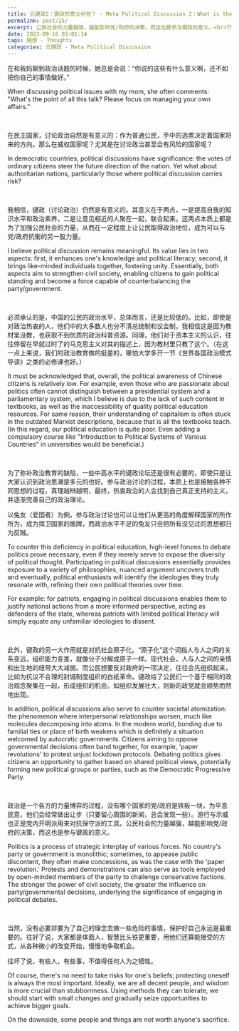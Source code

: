 ```yaml
---
title: 元键政2：键政的意义何在？ - Meta Political Discussion 2：What is the significance of discussing politics?
permalink: post/25/
excerpt: 公民社会的力量越强，越能影响党/政府的决策，而这也是参与键政的意义。<br>The stronger the power of civil society, the greater the influence on party/governmental decisions, underlying the significance of engaging in political debates.
date: 2023-09-16 03:01:14
tags: 随想 - Thoughts
categories: 元键政 - Meta Political Discussion
---
```


在和我妈聊到政治话题的时候，她总是会说：“你说的这些有什么意义啊，还不如把你自己的事情做好。”

When discussing political issues with my mom, she often comments: "What's the point of all this talk? Please focus on managing your own affairs."

<br>

在民主国家，讨论政治自然是有意义的：作为普通公民，手中的选票决定着国家将来的方向。那么在威权国家呢？尤其是在讨论政治甚至会有风险的国家呢？

In democratic countries, political discussions have significance: the votes of ordinary citizens steer the future direction of the nation. Yet what about authoritarian nations, particularly those where political discussion carries risk?

<br>

我相信，键政（讨论政治）仍然是有意义的。其意义在于两点，一是提高自我的知识水平和政治素养，二是让意见相近的人聚在一起，联合起来。这两点本质上都是为了加强公民社会的力量，从而在一定程度上让公民取得政治地位，成为可以与党/政府抗衡的另一股力量。

I believe political discussion remains meaningful. Its value lies in two aspects: first, it enhances one's knowledge and political literacy; second, it brings like-minded individuals together, fostering unity. Essentially, both aspects aim to strengthen civil society, enabling citizens to gain political standing and become a force capable of counterbalancing the party/government.

<br>

必须承认的是，中国的公民的政治水平，总体而言，还是比较低的。比如，即使是对政治热衷的人，他们中的大多数人也分不清总统制和议会制，我相信这是因为教材里没教，也获取不到优质的政治科普资源。同理，他们对于资本主义的认识，往往停留在早就过时了的马克思主义对其的描述上，因为教材里只教了这个。（在这一点上来说，我们的政治教育做的挺差的，哪怕大学多开一节《世界各国政治模式导读》之类的必修课也好。）

It must be acknowledged that, overall, the political awareness of Chinese citizens is relatively low. For example, even those who are passionate about politics often cannot distinguish between a presidential system and a parliamentary system, which I believe is due to the lack of such content in textbooks, as well as the inaccessibility of quality political education resources. For same reason, their understanding of capitalism is often stuck in the outdated Marxist descriptions, because that is all the textbooks teach. (In this regard, our political education is quite poor. Even adding a compulsory course like "Introduction to Political Systems of Various Countries" in universities would be beneficial.)

<br>

为了弥补政治教育的缺陷，一些中高水平的键政论坛还是很有必要的，即使只是让大家认识到政治思潮是多元的也好。参与政治讨论的过程，本质上也是接触各种不同思想的过程，真理越辩越明，最终，热衷政治的人会找到自己真正支持的主义，并逐渐完善自己的政治理论。

以兔友（爱国者）为例，参与政治讨论也可以让他们从更高的角度解释国家的所作所为，成为捍卫国家的盾牌，而政治水平不足的兔友只会把所有没见过的思想都归为反贼。

To counter this deficiency in political education, high-level forums to debate politics prove necessary, even if they merely serve to expose the diversity of political thought. Participating in political discussions essentially provides exposure to a variety of philosophies, nuanced argument uncovers truth and eventually, political enthusiasts will identify the ideologies they truly resonate with, refining their own political theories over time. 

For example: for patriots, engaging in political discussions enables them to justify national actions from a more informed perspective, acting as defenders of the state, whereas patriots with limited political literacy will simply equate any unfamiliar ideologies to dissent.

<br>

此外，键政的另一大作用就是对抗社会原子化。“原子化”这个词指人与人之间的关系变远，组织能力变差，就像分子分解成原子一样。现代社会，人与人之间的亲情和出生地的纽带大大减弱。而公民想要反对政府的一项决定，往往会先组织起来，比如为抗议不合理的封城制度组织的白纸革命。键政给了公民们一个基于相同的政治观念聚集在一起，形成组织的机会。如组织发展壮大，则新的政党就会顺势而然地出现。

In addition, political discussions also serve to counter societal atomization: the phenomenon where interpersonal relationships worsen, much like molecules decomposing into atoms. In the modern world, bonding due to familial ties or place of birth weakens which is definitely a situation welcomed by autocratic governments. Citizens aiming to oppose governmental decisions often band together, for example, 'paper revolutions' to protest unjust lockdown protocols. Debating politics gives citizens an opportunity to gather based on shared political views, potentially forming new political groups or parties, such as the Democratic Progressive Party.

<br>

政治是一个各方的力量博弈的过程，没有哪个国家的党/政府是铁板一块，为平息民意，他们会经常做出让步（只要留心周围的新闻，总会发现一些）。游行与示威也正是党内开明派用来对抗保守派的工具。公民社会的力量越强，越能影响党/政府的决策，而这也是参与键政的意义。

Politics is a process of strategic interplay of various forces. No country's party or government is monolithic; sometimes, to appease public discontent, they often make concessions, as was the case with the 'paper revolution.' Protests and demonstrations can also serve as tools employed by open-minded members of the party to challenge conservative factions. The stronger the power of civil society, the greater the influence on party/governmental decisions, underlying the significance of engaging in political debates.

<br>

当然，没有必要非要为了自己的理念去做一些危险的事情，保护好自己永远是最重要的。往好了说，大家都是体面人，智慧比头铁更重要，用他们还算能接受的方式，从各种微小的改变开始，慢慢地争取机会。

往坏了说，有些人，有些事，不值得任何人为之牺牲。

Of course, there's no need to take risks for one's beliefs; protecting oneself is always the most important. Ideally, we are all decent people, and wisdom is more crucial than stubbornness. Using methods they can tolerate, we should start with small changes and gradually seize opportunities to achieve bigger goals. 

On the downside, some people and things are not worth anyone's sacrifice.